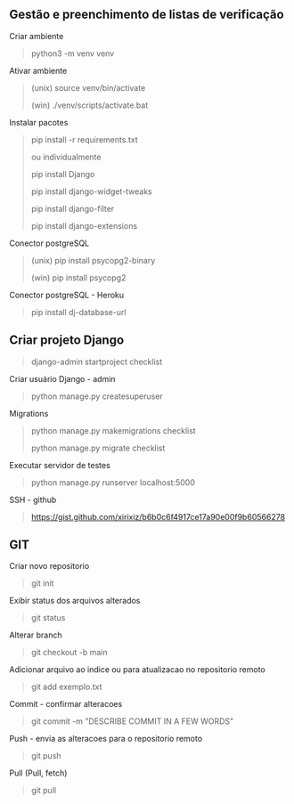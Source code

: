 
Gestão e preenchimento de listas de verificação
-
Criar ambiente
> python3 -m venv venv

Ativar ambiente
> (unix) source venv/bin/activate
> 
> (win) ./venv/scripts/activate.bat

Instalar pacotes
> pip install -r requirements.txt
> 
> ou individualmente
>
> pip install Django
> 
> pip install django-widget-tweaks
> 
> pip install django-filter
> 
> pip install django-extensions

Conector postgreSQL
> (unix) pip install psycopg2-binary
> 
> (win) pip install psycopg2

Conector postgreSQL - Heroku
> pip install dj-database-url

Criar projeto Django
-
> django-admin startproject checklist

Criar usuário Django - admin
> python manage.py createsuperuser

Migrations
> python manage.py makemigrations checklist
> 
> python manage.py migrate checklist

Executar servidor de testes
> python manage.py runserver localhost:5000

SSH - github

> https://gist.github.com/xirixiz/b6b0c6f4917ce17a90e00f9b60566278

GIT
-
Criar novo repositorio
>  git init

Exibir status dos arquivos alterados
> git status

Alterar branch
> git checkout -b main

Adicionar arquivo ao indice ou para atualizacao no repositorio remoto
> git add exemplo.txt

Commit - confirmar alteracoes
> git commit -m "DESCRIBE COMMIT IN A FEW WORDS"

Push - envia as alteracoes para o repositorio remoto
> git push

Pull (Pull, fetch)
> git pull
